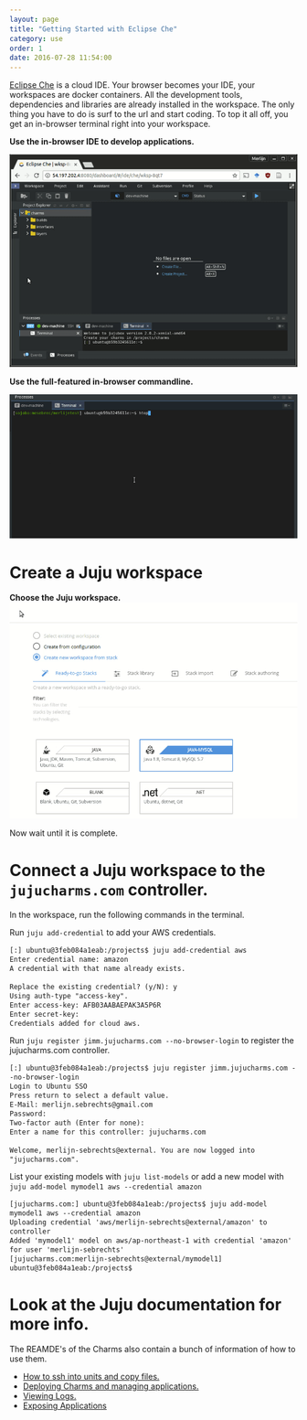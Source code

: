 ```yaml
---
layout: page
title: "Getting Started with Eclipse Che"
category: use
order: 1
date: 2016-07-28 11:54:00
---
```


[Eclipse Che](http://www.eclipse.org/che/) is a cloud IDE. Your browser becomes your IDE, your workspaces are docker containers. All the development tools, dependencies and libraries are already installed in the workspace. The only thing you have to do is surf to the url and start coding. To top it all off, you get an in-browser terminal right into your workspace.

**Use the in-browser IDE to develop applications.**

![IDE ](https://raw.githubusercontent.com/IBCNServices/layer-eclipse-che/master/files/create-project.gif)

**Use the full-featured in-browser commandline.**

![console view  ](https://raw.githubusercontent.com/IBCNServices/layer-eclipse-che/master/files/browser-commandline.gif)


# Create a Juju workspace

**Choose the Juju workspace.**
![Choose your stack view ](https://raw.githubusercontent.com/IBCNServices/layer-eclipse-che/master/files/create-workspace.gif)

Now wait until it is complete.

# Connect a Juju workspace to the `jujucharms.com` controller.

In the workspace, run the following commands in the terminal.

Run `juju add-credential` to add your AWS credentials.

```
[:] ubuntu@3feb084a1eab:/projects$ juju add-credential aws
Enter credential name: amazon
A credential with that name already exists.

Replace the existing credential? (y/N): y
Using auth-type "access-key".
Enter access-key: AFB03AABAEPAK3A5P6R
Enter secret-key:
Credentials added for cloud aws.
```

Run `juju register jimm.jujucharms.com --no-browser-login` to register the jujucharms.com controller.

```
[:] ubuntu@3feb084a1eab:/projects$ juju register jimm.jujucharms.com --no-browser-login
Login to Ubuntu SSO
Press return to select a default value.
E-Mail: merlijn.sebrechts@gmail.com
Password:
Two-factor auth (Enter for none):
Enter a name for this controller: jujucharms.com

Welcome, merlijn-sebrechts@external. You are now logged into "jujucharms.com".

```

List your existing models with `juju list-models` or add a new model with `juju add-model mymodel1 aws --credential amazon`

```
[jujucharms.com:] ubuntu@3feb084a1eab:/projects$ juju add-model mymodel1 aws --credential amazon
Uploading credential 'aws/merlijn-sebrechts@external/amazon' to controller
Added 'mymodel1' model on aws/ap-northeast-1 with credential 'amazon' for user 'merlijn-sebrechts'
[jujucharms.com:merlijn-sebrechts@external/mymodel1] ubuntu@3feb084a1eab:/projects$
```

# Look at the Juju documentation for more info.

The REAMDE's of the Charms also contain a bunch of information of how to use them.

- [How to ssh into units and copy files.](https://jujucharms.com/docs/2.1/charms-working-with-units)
- [Deploying Charms and managing applications.](https://jujucharms.com/docs/2.1/charms)
- [Viewing Logs.](https://jujucharms.com/docs/2.1/troubleshooting-logs)
- [Exposing Applications](https://jujucharms.com/docs/2.1/charms-exposing)
